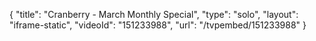{
    "title": "Cranberry - March Monthly Special",
    "type": "solo",
    "layout": "iframe-static",
    "videoId": "151233988",
    "url": "\/tvpembed\/151233988"
}